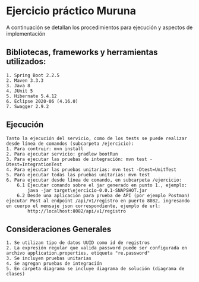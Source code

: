 # Ejercicio práctico Muruna
A continuación se detallan los procedimientos para ejecución y aspectos de implementación

## Bibliotecas, frameworks y herramientas utilizados:
	1. Spring Boot 2.2.5
	2. Maven 3.3.3
	3. Java 8
	4. JUnit 5
	5. Hibernate 5.4.12
	6. Eclipse 2020-06 (4.16.0)
 	7. Swagger 2.9.2

## Ejecución
	Tanto la ejecución del servicio, como de los tests se puede realizar desde línea de comandos (subcarpeta /ejercicio):
	1. Para contruir: mvn install
	2. Para ejecutar servicio: gradlew bootRun
	3. Para ejecutar las pruebas de integración: mvn test -Dtest=IntegrationTest
	4. Para ejecutar las pruebas unitarias: mvn test -Dtest=UnitTest
	5. Para ejecutar todas las pruebas unitarias: mvn test
	6. Para ejecutar desde línea de comando, en subcarpeta /ejercicio:
		6.1 Ejecutar comando sobre el jar generado en punto 1., ejemplo: 
			java -jar target\ejercicio-0.0.1-SNAPSHOT.jar
		6.2 Desde una aplicación para prueba de API (por ejemplo Postman) ejecutar Post al endpoint /api/v1/registro en puerto 8082, ingresando en cuerpo el mensaje json correspondiente, ejemplo de url:
			http://localhost:8082/api/v1/registro

## Consideraciones Generales
	1. Se utilizan tipo de datos UUID como id de registros
 	2. La expresión regular que valida password puede ser configurada en archivo application.properties, etiqueta "re.password" 
 	3. Se incluyen pruebas unitarias
	4. Se agregan pruebas de integración
	5. En carpeta diagrama se incluye diagrama de solución (diagrama de clases)
